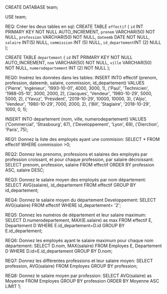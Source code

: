 CREATE DATABASE team;

USE team;

REQ: Créer les deux tables en sql:
CREATE TABLE `effectif` (
  `id` INT PRIMARY KEY NOT NULL AUTO_INCREMENT,
  `prenom` VARCHAR(50) NOT NULL,
  `profession` VARCHAR(50) NOT NULL,
  `dateemb` DATE NOT NULL,
  `salaire` INT(5) NULL,
  `commission` INT (5) NULL,
  `id_departement`INT (2) NULL
);

CREATE TABLE `departement` (
  `id` INT PRIMARY KEY NOT NULL AUTO_INCREMENT,
  `nom` VARCHAR(50) NOT NULL,
  `ville` VARCHAR(50) NOT NULL,
  `numerodepartement` INT (2) NOT NULL
);

REQ0: Insérez les données dans les tables:
INSERT INTO effectif (prenom, profession, dateemb, salaire, commission, id_departement)
 VALUES
 ('Pierre', 'Ingénieur', '1993-10-01', 4000, 3000, 1),
 ('Paul', 'Technicien', '1988-05-10', 3000, 2000, 2),
 ('Jacques', 'Vendeur', '1980-10-29', 5000, 5000, 2),
 ('Yavuz', 'Président', '2019-10-29', 10000, 10000, 3),
 ('Aljio', 'Vendeur', '1980-10-29', 7000, 2000, 2),
 ('Bill', 'Stagiaire', '2018-10-29', 1000, 0, 1);

INSERT INTO departement (nom, ville, numerodepartement)
 VALUES
 ('Commercial', 'Strasbourg', 67),
 ('Developpement', 'Lyon', 69),
 ('Dierction', 'Paris', 75);
 
REQ1: Donnez la liste des employés ayant une commision:
SELECT *
FROM effectif
WHERE commission >0;

REQ2: Donnez les prenoms, professions et salaires des employés par profession croissant, et pour chaque profession, par salaire décroissant:
SELECT prenom, profession, salaire
FROM effectif
ORDER BY profession ASC, salaire DESC;

REQ3: Donnez le salaire moyen des employés par nom département:
SELECT AVG(salaire), id_departement
FROM effectif
GROUP BY id_departement;

REQ4: Donnez le salaire moyen du département Developpement:
SELECT AVG(salaire)
FROM effectif
WHERE id_departement= '2';

REQ5: Donnez les numéros de département et leur salaire maximum:
SELECT D.numerodepartement, MAX(E.salaire) as max 
FROM effectif E, Departement D 
WHERE E.id_departement=D.id 
GROUP BY E.id_departement;

REQ6: Donnez les employés ayant le salaire maximum pour chaque nom département:
SELECT D.nom, MAX(salaire) 
FROM Employes E, Departement D 
WHERE D.id=E.id_departement 
GROUP BY D.nom;

REQ7: Donnez les différentes professions et leur salaire moyen:
SELECT profession, AVG(salaire) 
FROM Employes 
GROUP BY profession;

REQ8: Donnez le salaire moyen par profession:
SELECT AVG(salaire) as Moyenne 
FROM Employes 
GROUP BY profession 
ORDER BY Moyenne 
ASC LIMIT 1;
